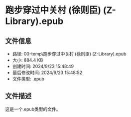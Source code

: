 ﻿# 跑步穿过中关村 (徐则臣) (Z-Library).epub

## 文件信息
- 路径: 00-temp\跑步穿过中关村 (徐则臣) (Z-Library).epub
- 大小: 884.4 KB
- 创建时间: 2024/9/23 15:48:49
- 最后修改时间: 2024/9/23 15:48:52
- 文件类型: .epub

## 文件描述
这是一个.epub类型的文件。

